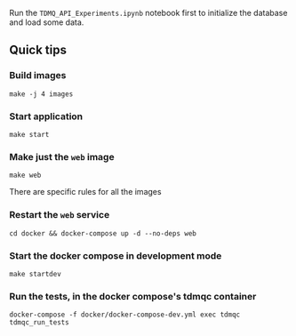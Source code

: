 


Run the `TDMQ_API_Experiments.ipynb` notebook first to initialize the database
and load some data.


## Quick tips


### Build images

    make -j 4 images

### Start application

    make start


### Make just the `web` image

    make web

There are specific rules for all the images


### Restart the `web` service

    cd docker && docker-compose up -d --no-deps web

### Start the docker compose in development mode

    make startdev

### Run the tests, in the docker compose's tdmqc container

    docker-compose -f docker/docker-compose-dev.yml exec tdmqc tdmqc_run_tests
